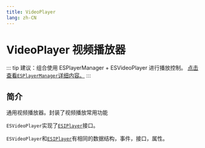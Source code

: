 ```yaml
---
title: VideoPlayer
lang: zh-CN
---
```


# VideoPlayer 视频播放器

::: tip 建议：组合使用 ESPlayerManager + ESVideoPlayer 进行播放控制。
[点击查看`ESPlayerManager`详细内容。](/zh-CN/component/player-manager/introduction)
:::

## 简介

通用视频播放器。封装了视频播放常用功能

`ESVideoPlayer`实现了[`ESIPlayer`](/zh-CN/component/player/player)接口。

`ESVideoPlayer`和[`ESIPlayer`](/zh-CN/component/player/player)有相同的数据结构，事件，接口，属性。
